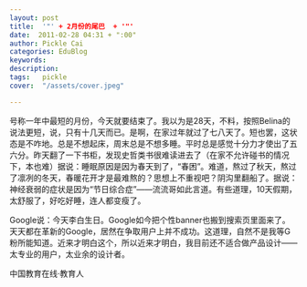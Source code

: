 ```yaml
---
layout: post  
title:  '"' + 2月份的尾巴  + '"'
date:  2011-02-28 04:31 + ":00" 
author: Pickle Cai  
categories: EduBlog  
keywords: 
description:   
tags:	pickle   
cover:  "/assets/cover.jpeg"  

---  
```

    
 号称一年中最短的月份，今天就要结束了。我以为是28天，不料，按照Belina的说法更短，说，只有十几天而已。是啊，在家过年就过了七八天了。短也罢，这状态是不咋地。总是不想起床，周末总是不想多睡。平时总是感觉十分力才使出了五六分。昨天翻了一下书柜，发现史哲类书很难读进去了（在家不允许碰书的情况下，本也难）据说：睡眠原因是因为春天到了，“春困”。难道，熬过了秋天，熬过了凛冽的冬天，春暖花开才是最难熬的？思想上不重视吧？阴沟里翻船了。据说：神经衰弱的症状是因为“节日综合症”——流流哥如此言道。有些道理，10天假期，太舒服了，好吃好睡，连人都变瘦了。

Google说：今天李白生日。Google如今把个性banner也搬到搜索页里面来了。天天都在革新的Google，居然在争取用户上并不成功。这道理，自然不是我等G粉所能知道。近来才明白这个，所以近来才明白，我目前还不适合做产品设计——太专业的用户，太业余的设计者。						

		    
 中国教育在线·教育人

